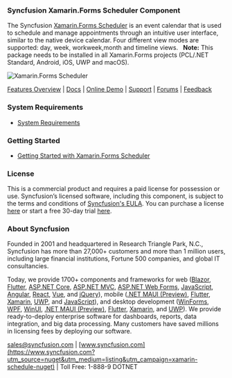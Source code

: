 ### Syncfusion Xamarin.Forms Scheduler Component
The Syncfusion [Xamarin.Forms Scheduler](https://www.syncfusion.com/xamarin-ui-controls/xamarin-scheduler?utm_source=nuget&utm_medium=listing&utm_campaign=xamarin-schedule-nuget) is an event calendar that is used to schedule and manage appointments through an intuitive user interface, similar to the native device calendar. Four different view modes are supported: day, week, workweek,month and timeline views.
 
**Note:** This package needs to be installed in all Xamarin.Forms projects (PCL/.NET Standard, Android, iOS, UWP and macOS).
	  
![Xamarin.Forms Scheduler](https://cdn.syncfusion.com/nuget-readme/xamarin/xamarin.forms-scheduler.png)

[Features Overview](https://www.syncfusion.com/xamarin-ui-controls/xamarin-scheduler?utm_source=nuget&utm_medium=listing&utm_campaign=xamarin-schedule-nuget) | [Docs](https://help.syncfusion.com/xamarin/scheduler/getting-started?utm_source=nuget&utm_medium=listing&utm_campaign=xamarin-schedule-nuget) | [Online Demo](https://github.com/syncfusion/xamarin-demos?utm_source=nuget&utm_medium=listing&utm_campaign=xamarin-schedule-nuget) | [Support](https://www.syncfusion.com/support/directtrac/incidents/newincident?utm_source=nuget&utm_medium=listing&utm_campaign=xamarin-schedule-nuget) | [Forums](https://www.syncfusion.com/forums/xamarin.forms?utm_source=nuget&utm_medium=listing&utm_campaign=xamarin-schedule-nuget) | [Feedback](https://www.syncfusion.com/feedback/xamarin-forms?utm_source=nuget&utm_medium=listing&utm_campaign=xamarin-schedule-nuget)

### System Requirements

* [System Requirements](https://help.syncfusion.com/xamarin/installation/system-requirements?utm_source=nuget&utm_medium=listing&utm_campaign=xamarin-schedule-nuget)

### Getting Started

* [Getting Started with Xamarin.Forms Scheduler](https://help.syncfusion.com/xamarin/scheduler/getting-started?utm_source=nuget&utm_medium=listing&utm_campaign=xamarin-schedule-nuget)

### License

This is a commercial product and requires a paid license for possession or use. Syncfusion’s licensed software, including this component, is subject to the terms and conditions of [Syncfusion's EULA](https://www.syncfusion.com/eula/es/?utm_source=nuget&utm_medium=listing&utm_campaign=xamarin-schedule-nuget). You can purchase a license [here](https://www.syncfusion.com/sales/products?utm_source=nuget&utm_medium=listing&utm_campaign=xamarin-schedule-nuget) or start a free 30-day trial [here](https://www.syncfusion.com/account/manage-trials/start-trials?utm_source=nuget&utm_medium=listing&utm_campaign=xamarin-schedule-nuget).

### About Syncfusion

Founded in 2001 and headquartered in Research Triangle Park, N.C., Syncfusion has more than 27,000+ customers and more than 1 million users, including large financial institutions, Fortune 500 companies, and global IT consultancies.
 
Today, we provide 1700+ components and frameworks for web ([Blazor](https://www.syncfusion.com/blazor-components?utm_source=nuget&utm_medium=listing&utm_campaign=xamarin-schedule-nuget), [Flutter](https://www.syncfusion.com/flutter-widgets?utm_source=nuget&utm_medium=listing&utm_campaign=xamarin-schedule-nuget), [ASP.NET Core](https://www.syncfusion.com/aspnet-core-ui-controls?utm_source=nuget&utm_medium=listing&utm_campaign=xamarin-schedule-nuget), [ASP.NET MVC](https://www.syncfusion.com/aspnet-mvc-ui-controls?utm_source=nuget&utm_medium=listing&utm_campaign=xamarin-schedule-nuget), [ASP.NET Web Forms](https://www.syncfusion.com/jquery/aspnet-webforms-ui-controls?utm_source=nuget&utm_medium=listing&utm_campaign=xamarin-schedule-nuget), [JavaScript](https://www.syncfusion.com/javascript-ui-controls?utm_source=nuget&utm_medium=listing&utm_campaign=xamarin-schedule-nuget), [Angular](https://www.syncfusion.com/angular-ui-components?utm_source=nuget&utm_medium=listing&utm_campaign=xamarin-schedule-nuget), [React](https://www.syncfusion.com/react-ui-components?utm_source=nuget&utm_medium=listing&utm_campaign=xamarin-schedule-nuget), [Vue](https://www.syncfusion.com/vue-ui-components?utm_source=nuget&utm_medium=listing&utm_campaign=xamarin-schedule-nuget), and [jQuery](https://www.syncfusion.com/jquery-ui-widgets?utm_source=nuget&utm_medium=listing&utm_campaign=xamarin-schedule-nuget)), mobile ([.NET MAUI (Preview)](https://www.syncfusion.com/maui-controls?utm_source=nuget&utm_medium=listing&utm_campaign=xamarin-schedule-nuget), [Flutter](https://www.syncfusion.com/flutter-widgets?utm_source=nuget&utm_medium=listing&utm_campaign=xamarin-schedule-nuget), [Xamarin](https://www.syncfusion.com/xamarin-ui-controls?utm_source=nuget&utm_medium=listing&utm_campaign=xamarin-schedule-nuget), [UWP](https://www.syncfusion.com/uwp-ui-controls?utm_source=nuget&utm_medium=listing&utm_campaign=xamarin-schedule-nuget), and [JavaScript](https://www.syncfusion.com/javascript-ui-controls?utm_source=nuget&utm_medium=listing&utm_campaign=xamarin-schedule-nuget)), and desktop development ([WinForms](https://www.syncfusion.com/winforms-ui-controls?utm_source=nuget&utm_medium=listing&utm_campaign=xamarin-schedule-nuget), [WPF](https://www.syncfusion.com/wpf-controls?utm_source=nuget&utm_medium=listing&utm_campaign=xamarin-schedule-nuget), [WinUI](https://www.syncfusion.com/winui-controls?utm_source=nuget&utm_medium=listing&utm_campaign=xamarin-schedule-nuget), [.NET MAUI (Preview)](https://www.syncfusion.com/maui-controls?utm_source=nuget&utm_medium=listing&utm_campaign=xamarin-schedule-nuget), [Flutter](https://www.syncfusion.com/flutter-widgets?utm_source=nuget&utm_medium=listing&utm_campaign=xamarin-schedule-nuget), [Xamarin](https://www.syncfusion.com/xamarin-ui-controls?utm_source=nuget&utm_medium=listing&utm_campaign=xamarin-schedule-nuget), and [UWP](https://www.syncfusion.com/uwp-ui-controls?utm_source=nuget&utm_medium=listing&utm_campaign=xamarin-schedule-nuget)). We provide ready-to-deploy enterprise software for dashboards, reports, data integration, and big data processing. Many customers have saved millions in licensing fees by deploying our software.

[sales@syncfusion.com](mailto:sales@syncfusion.com?Subject=Syncfusion%20Xamarin.Forms%20Scheduler-%20NuGet) | [www.syncfusion.com](https://www.syncfusion.com?utm_source=nuget&utm_medium=listing&utm_campaign=xamarin-schedule-nuget) | Toll Free: 1-888-9 DOTNET 